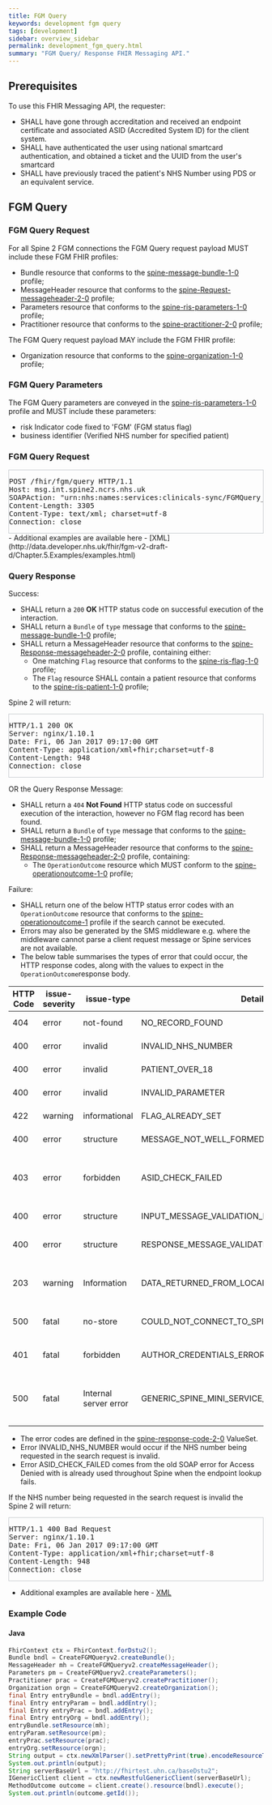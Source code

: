 ```yaml
---
title: FGM Query
keywords: development fgm query
tags: [development]
sidebar: overview_sidebar
permalink: development_fgm_query.html
summary: "FGM Query/ Response FHIR Messaging API."
---
```



## Prerequisites ##

To use this FHIR Messaging API, the requester:

- SHALL have gone through accreditation and received an endpoint certificate and associated ASID (Accredited System ID) for the client system.
- SHALL have authenticated the user using national smartcard authentication, and obtained a ticket and the UUID from the user's smartcard 
- SHALL have previously traced the patient's NHS Number using PDS or an equivalent service.



<!-- ## HTTP Request Headers ##

All FGM Create Flag connections to the FGM Service should include the below HTTP request headers:

| Header               | Value |
|----------------------|-------|
| `Host:`        | msg.int.spine2.ncrs.nhs.uk |
| `SOAPAction:`           | "urn:nhs:names:services:clinicals-sync/FGMQuery_2_0" |
| `Content-Length`             | e.g. 3305|
| `Content-Type: `  | `application/xml+fhir; charset=utf-8`|
| `Connection:`      | e.g. close | -->


## FGM Query ##

### FGM Query Request ###


For all Spine 2 FGM connections the FGM Query request payload MUST include these FGM FHIR profiles:

- Bundle resource that conforms to the [spine-message-bundle-1-0](https://fhir.nhs.uk/StructureDefinition/spine-message-bundle-1-0) profile;
- MessageHeader resource that conforms to the [spine-Request-messageheader-2-0](https://fhir.nhs.uk/StructureDefinition/spine-request-messageheader-2-0) profile;
- Parameters resource that conforms to the [spine-ris-parameters-1-0](https://fhir.nhs.uk/StructureDefinition/spine-ris-parameters-1-0) profile;
- Practitioner resource that conforms to the [spine-practitioner-2-0](https://fhir.nhs.uk/StructureDefinition/spine-practitioner-2-0) profile;

The FGM Query request payload MAY include the FGM FHIR profile:

- Organization resource that conforms to the [spine-organization-1-0](https://fhir.nhs.uk/StructureDefinition/spine-organization-1-0) profile;

<!-- ### Non Spine RBAC enabled NHS system ###

For all SMSP connections The FGM Query request payload MUST include these FGM FHIR profiles:

- Bundle resource that conforms to the `spine-message-bundle-1-0` profile;
- MessageHeader resource that conforms to the `spine-Request-messageheader-1-0` profile;
- Parameters resource that conforms to the `spine-ris-parameters-1-0` profile;

The SMSP FGM Query request payload MAY include the FGM FHIR profile:

- Practitioner resource that conforms to the `spine-practitioner-1-0` profile;
- Organization resource that conforms to the `spine-organization-1-0` profile; -->

### FGM Query Parameters ###

The FGM Query parameters are conveyed in the [spine-ris-parameters-1-0](https://fhir.nhs.uk/StructureDefinition/spine-ris-parameters-1-0) profile and MUST include these parameters:

 - risk Indicator code fixed to 'FGM' (FGM status flag) 
 - business identifier (Verified NHS number for specified patient)



<!-- ```http
POST /fhir/fgm/query HTTP/1.1
```
- The `[valueString]` field for the Risk Indicator parameter SHALL be populated with the code: `FGM`.
- The `[valueString]` field for the NHS Number parameter SHALL be populated with the patienmt NHS Number identifier e.g.: `9999999999`. -->

### FGM Query Request ###

<div style="border:solid 1px; border-color: #c3c8cc;">

<pre>
POST /fhir/fgm/query HTTP/1.1
Host: msg.int.spine2.ncrs.nhs.uk
SOAPAction: "urn:nhs:names:services:clinicals-sync/FGMQuery_2_0"
Content-Length: 3305
Content-Type: text/xml; charset=utf-8
Connection: close
</pre>

<script src="https://gist.github.com/sufyanpat/bf3a1b03d2ae99b446a3b12fc6e37ab5.js"></script>

</div>
- Additional examples are available here - [XML](http://data.developer.nhs.uk/fhir/fgm-v2-draft-d/Chapter.5.Examples/examples.html)


### Query Response ###

Success:

- SHALL return a `200` **OK** HTTP status code on successful execution of the interaction.
- SHALL return a `Bundle` of `type` message that conforms to the [spine-message-bundle-1-0](https://fhir.nhs.uk/StructureDefinition/spine-message-bundle-1-0) profile;
- SHALL return a MessageHeader resource that conforms to the [spine-Response-messageheader-2-0](https://fhir.nhs.uk/StructureDefinition/spine-response-messageheader-2-0) profile, containing either:
  - One matching `Flag` resource that conforms to the [spine-ris-flag-1-0](https://fhir.nhs.uk/StructureDefinition/spine-ris-flag-1-0) profile; 
  - The `Flag` resource SHALL contain a patient resource that conforms to the [spine-ris-patient-1-0](https://fhir.nhs.uk/StructureDefinition/spine-ris-patient-1-0) profile;

Spine 2 will return:
 
<!-- One `OperationOutcome` resource if the interaction is a success, however no FGM flag record has been found.  -->
<!-- - Where an Observation is returned, it SHALL include the `versionId` and `fullUrl` of the current version of the `observation` resource. -->


<div style="border:solid 1px; border-color: #c3c8cc;">

<pre>
HTTP/1.1 200 OK
Server: nginx/1.10.1
Date: Fri, 06 Jan 2017 09:17:00 GMT
Content-Type: application/xml+fhir;charset=utf-8
Content-Length: 948
Connection: close
</pre>

<script src="https://gist.github.com/sufyanpat/a3deefdd707562ed27889172fb74e80c.js"></script>
</div>

OR the Query Response Message:

- SHALL return a `404` **Not Found** HTTP status code on successful execution of the interaction, however no FGM flag record has been found.
- SHALL return a `Bundle` of `type` message that conforms to the [spine-message-bundle-1-0](https://fhir.nhs.uk/StructureDefinition/spine-message-bundle-1-0) profile;
- SHALL return a MessageHeader resource that conforms to the [spine-Response-messageheader-2-0](https://fhir.nhs.uk/StructureDefinition/spine-response-messageheader-2-0) profile, containing:
  - The `OperationOutcome` resource which MUST conform to the [spine-operationoutcome-1-0](https://fhir.nhs.uk/StructureDefinition/spine-operationoutcome-1-0) profile; 


Failure: 

- SHALL return one of the below HTTP status error codes with an `OperationOutcome` resource that conforms to the [spine-operationoutcome-1](https://fhir.nhs.uk/STU3/StructureDefinition/Spine-OperationOutcome-1) profile if the search cannot be executed.
- Errors may also be generated by the SMS middleware e.g. where the middleware cannot parse a client request message or Spine services are not available. 
- The below table summarises the types of error that could occur, the HTTP response codes, along with the values to expect in the `OperationOutcome`response body.

| HTTP Code | issue-severity | issue-type | Details.Code | Details.Display | Orignal codes |
|-----------|----------------|------------|--------------|-----------------|-----------------|
|404 | error | not-found | NO_RECORD_FOUND | No Record Found| FGM-0001 |
|400 | error | invalid | INVALID_NHS_NUMBER | Invalid NHS number| FGM-0002 |
|400 | error | invalid | PATIENT_OVER_18 | Patient is over 18 | FGM-0003 |
|400 | error | invalid | INVALID_PARAMETER | Invalid parameter | FGM-0004 |
|422 | warning | informational | FLAG_ALREADY_SET | Flag value was already set | FGM-0005 |
|400 | error | structure | MESSAGE_NOT_WELL_FORMED | Message not well formed | FGM-9999 |
|403 | error | forbidden | ASID_CHECK_FAILED | The sender or receiver's ASID is not authorised for this interaction | 300 |
|400 | error | structure | INPUT_MESSAGE_VALIDATION_ERROR | Input message validation error| SMSP-0001 |
|400 | error | structure | RESPONSE_MESSAGE_VALIDATION_ERROR |Response message validation error | SMSP-0002 |
|203 | warning | Information | DATA_RETURNED_FROM_LOCAL_STORE_SPINE_UNAVAILABLE | Data returned from local store, Spine unavailable | SMSP-0003 |
|500 | fatal | no-store | COULD_NOT_CONNECT_TO_SPINE | Could not connect to Spine | SMSP-0004 |
|401 | fatal| forbidden | AUTHOR_CREDENTIALS_ERROR | Author credentials error | SMSP-0005 |
|500 | fatal | Internal server error | GENERIC_SPINE_MINI_SERVICE_PROVIDER_SOFTWARE_FAILURE | Generic Spine Mini Service Provider software failure | SMSP-9999 |

<!-- |500 | error | invalid | FGM-0004 | Invalid value for parameter - {0} |
|500 | error | forbidden | 300 | Access to service denied | -->



- The error codes are defined in the [spine-response-code-2-0](/ValueSets/spine-response-code-2-0.xml) ValueSet.
- Error INVALID_NHS_NUMBER would occur if the NHS number being requested in the search request is invalid.
- Error ASID_CHECK_FAILED comes from the old SOAP error for Access Denied with is already used throughout Spine when the endpoint lookup fails.

If the NHS number being requested in the search request is invalid the Spine 2 will return:

<div style="border:solid 1px; border-color: #c3c8cc;">

<pre>
HTTP/1.1 400 Bad Request
Server: nginx/1.10.1
Date: Fri, 06 Jan 2017 09:17:00 GMT
Content-Type: application/xml+fhir;charset=utf-8
Content-Length: 948
Connection: close
</pre>

<script src="https://gist.github.com/sufyanpat/a7bf61ab6994ad9ef3a8712274e1ade4.js"></script>

</div>

- Additional examples are available here - [XML](http://data.developer.nhs.uk/fhir/fgm-v2-draft-d/Chapter.5.Examples/examples.html) 

### Example Code ###

#### Java ####

```java
FhirContext ctx = FhirContext.forDstu2();	
Bundle bndl = CreateFGMQueryv2.createBundle();
MessageHeader mh = CreateFGMQueryv2.createMessageHeader();
Parameters pm = CreateFGMQueryv2.createParameters();
Practitioner prac = CreateFGMQueryv2.createPractitioner();
Organization orgn = CreateFGMQueryv2.createOrganization();
final Entry entryBundle = bndl.addEntry();		
final Entry entryParam = bndl.addEntry();
final Entry entryPrac = bndl.addEntry();
final Entry entryOrg = bndl.addEntry();
entryBundle.setResource(mh);
entryParam.setResource(pm);
entryPrac.setResource(prac);
entryOrg.setResource(orgn);
String output = ctx.newXmlParser().setPrettyPrint(true).encodeResourceToString(bndl);
System.out.println(output);
String serverBaseUrl = "http://fhirtest.uhn.ca/baseDstu2";
IGenericClient client = ctx.newRestfulGenericClient(serverBaseUrl);
MethodOutcome outcome = client.create().resource(bndl).execute();
System.out.println(outcome.getId());
```
